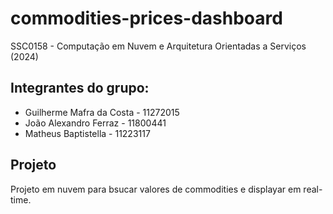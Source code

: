 # commodities-prices-dashboard
SSC0158 - Computação em Nuvem e Arquitetura Orientadas a Serviços (2024)

## Integrantes do grupo:
* Guilherme Mafra da Costa - 11272015
* João Alexandro Ferraz - 11800441
* Matheus Baptistella - 11223117

## Projeto
Projeto em nuvem para bsucar valores de commodities e displayar em real-time.

